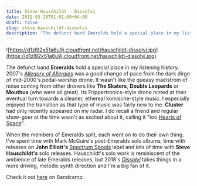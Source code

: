 ```yaml
---
title: Steve Hauschildt - Dissolvi
date: 2019-03-18T01:01:00+04:00
draft: false
slug: steve-hauschildt-dissolvi
description: "The defunct band Emeralds hold a special place in my listening history. 2007’s Allegory of Allergies was a good change of pace from the dark dirge of mid-2000’s pedal-worship drone..."
---
```


![https://d1zl92x51a6u9j.cloudfront.net/hauschildt-dissolvi.jpg](https://d1zl92x51a6u9j.cloudfront.net/hauschildt-dissolvi.jpg)

The defunct band **Emeralds** hold a special place in my listening history. 2007's _[Allegory of Allergies](https://www.discogs.com/Emeralds-Allegory-Of-Allergies/master/69269)_ was a good change of pace from the dark dirge of mid-2000's pedal-worship drone. It wasn't like the queasy maelstrom of noise coming from other droners like **The Skaters**, **Double Leopards** or **Mouthus** (who were all great). Its Frippertronics-style drone hinted at their eventual turn towards a cleaner, ethereal komische-style music. I especially enjoyed the transition as that type of music was fairly new to me. **Cluster** had only recently appeared on my radar. I do recall a friend and regular show-goer at the time wasn't as excited about it, calling it "too [Hearts of Space](https://www.hos.com)".

When the members of Emeralds split, each went on to do their own thing. I've spent time with Mark McGuire's post-Emeralds solo albums, time with releases on **John Elliott's** [Spectrum Spools](http://editionsmego.com/release/SP-004CD) label and lots of time with **Steve Hauschildt's** solo releases. Hauschildt's solo work is reminiscent of the ambience of late Emeralds releases, but 2018's _[Dissolvi](https://stevehauschildt.bandcamp.com/album/dissolvi)_ takes things in a more driving, melodic synth direction and I'm a big fan of it.

Check it out [here](https://stevehauschildt.bandcamp.com/album/dissolvi) on Bandcamp.
